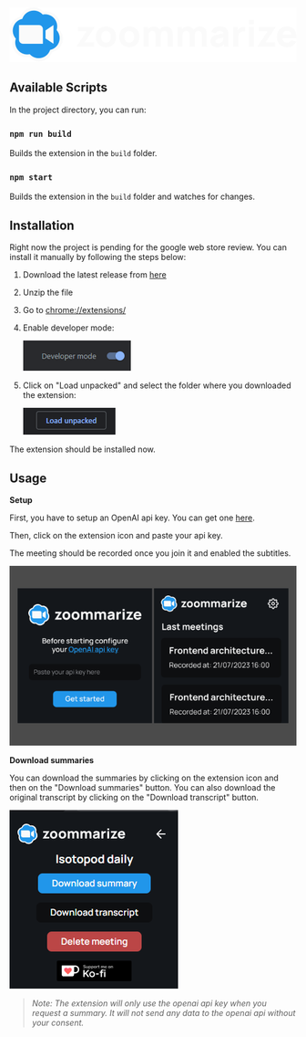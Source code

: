 ![Zoomarize](src/assets/logo.svg)

## Available Scripts

In the project directory, you can run:

### `npm run build`

Builds the extension in the `build` folder.

### `npm start`

Builds the extension in the `build` folder and watches for changes.

## Installation

Right now the project is pending for the google web store review. You can install it manually by following the steps below:

1. Download the latest release from [here](https://github.com/androettop/zoommarize/releases)

2. Unzip the file

3. Go to [chrome://extensions/](chrome://extensions/)

4. Enable developer mode:

    ![developer mode](doc/image-1.png)

5. Click on "Load unpacked" and select the folder where you downloaded the extension:

    ![Load unpacked](doc/image-2.png)

The extension should be installed now.

## Usage

**Setup**

First, you have to setup an OpenAI api key. You can get one [here](https://platform.openai.com/account/api-keys).

Then, click on the extension icon and paste your api key.

The meeting should be recorded once you join it and enabled the subtitles.

![extension screenshot](doc/screenshot.png)

**Download summaries**

You can download the summaries by clicking on the extension icon and then on the "Download summaries" button. You can also download the original transcript by clicking on the "Download transcript" button.

![Download summary](doc/image-3.png)

> _Note: The extension will only use the openai api key when you request a summary. It will not send any data to the openai api without your consent._
